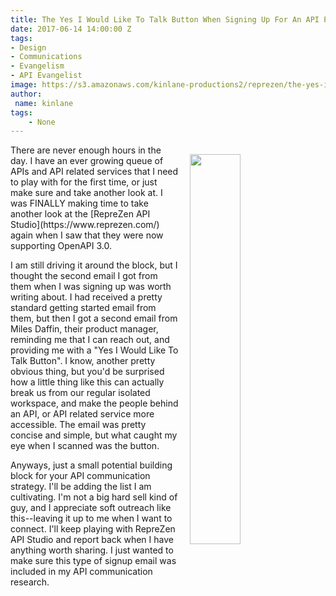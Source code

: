 ```yaml
---
title: The Yes I Would Like To Talk Button When Signing Up For An API Platform
date: 2017-06-14 14:00:00 Z
tags:
- Design
- Communications
- Evangelism
- API Evangelist
image: https://s3.amazonaws.com/kinlane-productions2/reprezen/the-yes-id-like-to-talk-button.png
author:
 name: kinlane
tags:
    - None
---
```

<p><a href="https://www.reprezen.com/"><img src="https://s3.amazonaws.com/kinlane-productions2/reprezen/the-yes-id-like-to-talk-button.png" align="right" width="40%" style="padding: 15px;" /></a></p>There are never enough hours in the day. I have an ever growing queue of APIs and API related services that I need to play with for the first time, or just make sure and take another look at. I was FINALLY making time to take another look at the [RepreZen API Studio](https://www.reprezen.com/) again when I saw that they were now supporting OpenAPI 3.0.

I am still driving it around the block, but I thought the second email I got from them when I was signing up was worth writing about. I had received a pretty standard getting started email from them, but then I got a second email from Miles Daffin, their product manager, reminding me that I can reach out, and providing me with a "Yes I Would Like To Talk Button". I know, another pretty obvious thing, but you'd be surprised how a little thing like this can actually break us from our regular isolated workspace, and make the people behind an API, or API related service more accessible. The email was pretty concise and simple, but what caught my eye when I scanned was the button.

Anyways, just a small potential building block for your API communication strategy. I'll be adding the list I am cultivating. I'm not a big hard sell kind of guy, and I appreciate soft outreach like this--leaving it up to me when I want to connect. I'll keep playing with RepreZen API Studio and report back when I have anything worth sharing. I just wanted to make sure this type of signup email was included in my API communication research.